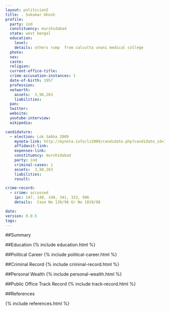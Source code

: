 ```yaml
---
layout: politician2
title: . Sukumar Ghosh
profile: 
  party: ind
  constituency: murshidabad
  state: west bengal
  education: 
    level: 
    details: others rump  from calcutta unani medical college
  photo: 
  sex: 
  caste: 
  religion: 
  current-office-title: 
  crime-accusation-instances: 1
  date-of-birth: 1957
  profession: 
  networth: 
    assets:  3,98,263
    liabilities: 
  pan: 
  twitter: 
  website: 
  youtube-interview: 
  wikipedia: 

candidature: 
  - election: Lok Sabha 2009
    myneta-link: http://myneta.info/ls2009/candidate.php?candidate_id=7333
    affidavit-link: 
    expenses-link: 
    constituency: murshidabad 
    party: ind
    criminal-cases: 1
    assets:  3,98,263
    liabilities: 
    result:  

crime-record: 
  - crime: accussed
    ipc: 147, 148, 149, 341, 323, 506
    details:  Case No 139/98 Gr No 1019/98  

date: 
version: 0.0.5
tags: 
---
```

##Summary


##Education
{% include education.html %}


##Political Career
{% include political-career.html %}


##Criminal Record
{% include criminal-record.html %}


##Personal Wealth
{% include personal-wealth.html %}


##Public Office Track Record
{% include track-record.html %}


##References


{% include references.html %}